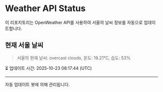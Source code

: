 
# Weather API Status

이 리포지토리는 OpenWeather API를 사용하여 서울의 날씨 정보를 자동으로 업데이트합니다.

## 현재 서울 날씨
> 서울의 현재 날씨: overcast clouds, 온도: 19.21°C, 습도: 53%

⏳ 업데이트 시간: 2025-10-23 08:17:44 (UTC)

---
자동 업데이트 봇에 의해 관리됩니다.
